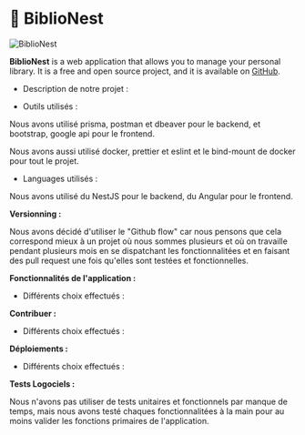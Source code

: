 # 📖 BiblioNest

![BiblioNest](https://cdn.discordapp.com/attachments/1036283158481600534/1051165762657730680/BiblioNest.png)

**BiblioNest** is a web application that allows you to manage your personal library. It is a free and open source project, and it is available on [GitHub]().

- Description de notre projet :

- Outils utilisés :

Nous avons utilisé prisma, postman et dbeaver pour le backend, et bootstrap, google api pour le frontend.

Nous avons aussi utilisé docker, prettier et eslint et le bind-mount de docker pour tout le projet.

- Languages utilisés :

Nous avons utilisé du NestJS pour le backend, du Angular pour le frontend.


**Versionning :**

Nous avons décidé d'utiliser le "Github flow" car nous pensons que cela correspond mieux à un projet où nous sommes plusieurs et où on travaille pendant plusieurs mois en se dispatchant les fonctionnalitées et en faisant des pull request une fois qu'elles sont testées et fonctionnelles.


**Fonctionnalités de l'application :**

- Différents choix effectués :


**Contribuer :**

- Différents choix effectués :


**Déploiements :**

- Différents choix effectués :


**Tests Logociels :**

Nous n'avons pas utiliser de tests unitaires et fonctionnels par manque de temps, mais nous avons testé chaques fonctionnalitées à la main pour au moins valider les fonctions primaires de l'application.




